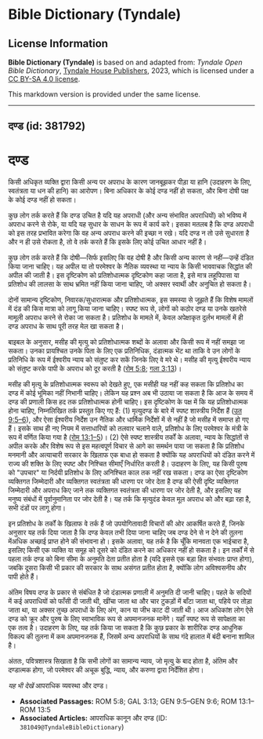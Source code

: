 # Bible Dictionary (Tyndale)

## License Information

**Bible Dictionary (Tyndale)** is based on and adapted from: _Tyndale Open Bible Dictionary_, [Tyndale House Publishers](https://tyndaleopenresources.com/), 2023, which is licensed under a [CC BY-SA 4.0 license](https://creativecommons.org/licenses/by-sa/4.0/legalcode.en).

This markdown version is provided under the same license.



--------------------------------

## दण्ड (id: 381792)

दण्ड
====

किसी अधिकृत व्यक्ति द्वारा किसी अन्य पर अपराध के कारण जानबूझकर पीड़ा या हानि (उदाहरण के लिए, स्वतंत्रता या धन की हानि) का आरोपण। बिना अधिकार के कोई दण्ड नहीं हो सकता, और बिना दोषी पक्ष के कोई दण्ड नहीं हो सकता। 

कुछ लोग तर्क करते हैं कि दण्ड उचित है यदि यह अपराधी (और अन्य संभावित अपराधियों) को भविष्य में अपराध करने से रोके, या यदि यह सुधार के साधन के रूप में कार्य करे। इसका मतलब है कि दण्ड अपराधी को इस तरह प्रभावित करेगा कि वह अन्य अपराध करने की इच्छा न रखे। यदि दण्ड न तो उसे सुधारता है और न ही उसे रोकता है, तो वे तर्क करते हैं कि इसके लिए कोई उचित आधार नहीं है।

कुछ लोग तर्क करते हैं कि दोषी—सिर्फ इसलिए कि वह दोषी है और किसी अन्य कारण से नहीं—उन्हें दंडित किया जाना चाहिए। यह अपील या तो परमेश्वर के नैतिक व्यवस्था या न्याय के किसी भाववाचक सिद्धांत की अपील की जाती है। इस दृष्टिकोण को प्रतिशोधात्मक दृष्टिकोण कहा जाता है, इसे मात्र लहूपिपासा या प्रतिशोध की लालसा के साथ भ्रमित नहीं किया जाना चाहिए, जो अक्सर स्वार्थी और अनुचित हो सकता है।

दोनों सामान्य दृष्टिकोण, निवारक/सुधारात्मक और प्रतिशोधात्मक, इस समस्या से जूझते हैं कि विशेष मामलों में दंड की किस मात्रा को लागू किया जाना चाहिए। स्पष्ट रूप से, लोगों को कठोर दण्ड या उनके खतरेसे मामूली अपराध करने से रोका जा सकता है। प्रतिशोध के मामले में, केवल अपेक्षाकृत दुर्लभ मामलों में ही दण्ड अपराध के साथ पूरी तरह मेल खा सकता है।

बाइबल के अनुसार, मसीह की मृत्यु को प्रतिशोधात्मक शब्दों के अलावा और किसी रूप में नहीं समझा जा सकता। उनका प्रायश्चित उनके पिता के लिए एक प्रतिनिधिक, दंडात्मक भेंट था ताकि वे उन लोगों के प्रतिनिधि के रूप में ईश्वरीय न्याय को संतुष्ट कर सकें जिनके लिए वे मरे थे। मसीह की मृत्यु ईश्वरीय न्याय को संतुष्ट करके पापी के अपराध को दूर करती है ([रोम 5:8](https://ref.ly/Rom5:8); [गला 3:13](https://ref.ly/Gal3:13))। 

मसीह की मृत्यु के प्रतिशोधात्मक स्वरूप को देखते हुए, एक मसीही यह नहीं कह सकता कि प्रतिशोध का दण्ड में कोई भूमिका नहीं निभानी चाहिए। लेकिन यह प्रश्न अब भी उठाया जा सकता है कि आज के समय में दण्ड की प्रणाली किस हद तक प्रतिशोधात्मक होनी चाहिए। इस दृष्टिकोण के पक्ष में कि यह प्रतिशोधात्मक होना चाहिए, निम्नलिखित तर्क प्रस्तुत किए गए हैं: (1\) मृत्युदण्ड के बारे में स्पष्ट शास्त्रीय निर्देश हैं ([उत 9:5–6](https://ref.ly/Gen9:5-Gen9:6)), और ऐसा ईश्वरीय निर्देश उन नैतिक और धार्मिक निर्देशों में से नहीं है जो मसीह में समाप्त हो गए हैं। इसके साथ ही नए नियम में सत्ताधारियों को तलवार चलाने वाले, प्रतिशोध के लिए परमेश्वर के मंत्री के रूप में वर्णित किया गया है ([रोम 13:1–5](https://ref.ly/Rom13:1-Rom13:5))। (2\) ऐसे स्पष्ट शास्त्रीय तर्कों के अलावा, न्याय के सिद्धांतों से अपील करके और विशेष रूप से इस महत्वपूर्ण विचार से आगे का समर्थन पाया जा सकता है कि प्रतिशोध मनमानी और अत्याचारी सरकार के खिलाफ एक बाधा हो सकता है क्योंकि यह अपराधियों को दंडित करने में राज्य की शक्ति के लिए स्पष्ट और निश्चित सीमाएँ निर्धारित करती है। उदाहरण के लिए, यह किसी पुरुष को "उपचार" या निर्दयी प्रतिशोध के लिए अनिश्चित काल तक नहीं रख सकता। दण्ड का ऐसा दृष्टिकोण व्यक्तिगत जिम्मेदारी और व्यक्तिगत स्वतंत्रता की धारणा पर जोर देता है दण्ड की ऐसी दृष्टि व्यक्तिगत जिम्मेदारी और अपराध किए जाने तक व्यक्तिगत स्वतंत्रता की धारणा पर जोर देती है, और इसलिए यह मनुष्य संबंधों में पूर्वानुमानिता पर जोर देती है। यह तर्क कि मृत्युदंड केवल मूल अपराध को और बढ़ा रहा है, सभी दंडों पर लागू होगा।

इन प्रतिशोध के तर्कों के खिलाफ वे तर्क हैं जो उपयोगितावादी विचारों की ओर आकर्षित करते हैं, जिनके अनुसार यह तर्क दिया जाता है कि दण्ड केवल तभी दिया जाना चाहिए जब दण्ड देने से न देने की तुलना मेंअधिक अच्छाई प्राप्त होने की संभावना हो। इसके अलावा, यह तर्क है कि चूँकि मानवता एक भाईचारा है, इसलिए किसी एक व्यक्ति या समूह को दूसरे को दंडित करने का अधिकार नहीं हो सकता है। इन तर्कों में से पहला तर्क दण्ड को बिना सीमा के अनुमति देता प्रतीत होता है (यदि इससे एक बड़ा हित संभवतः प्राप्त होगा), जबकि दूसरा किसी भी प्रकार की सरकार के साथ असंगत प्रतीत होता है, क्योंकि लोग अविश्वसनीय और पापी होते हैं।

अंतिम विषय दण्ड के प्रकार से संबंधित है जो दंडात्मक प्रणाली में अनुमति दी जानी चाहिए। पहले के सदियों में कई अपराधियों को फाँसी दी जाती थी, खींचा जाता था और चार टुकड़ों में बाँटा जाता था, पहिये पर तोड़ा जाता था, या अक्सर तुच्छ अपराधों के लिए अंग, कान या जीभ काट दी जाती थी। आज अधिकांश लोग ऐसे दण्ड को क्रूर और पुरुष के लिए स्वाभाविक रूप से अपमानजनक मानेंगे। यहाँ स्पष्ट रूप से सापेक्षता का एक तत्व है। उदाहरण के लिए, यह तर्क किया जा सकता है कि कुछ प्रकार के शारीरिक दण्ड आधुनिक विकल्प की तुलना में कम अपमानजनक हैं, जिसमें अन्य अपराधियों के साथ गंदे हालात में बंदी बनाना शामिल है।

अंततः, पवित्रशास्त्र सिखाता है कि सभी लोगों का सामान्य न्याय, जो मृत्यु के बाद होता है, अंतिम और दण्डात्मक होगा, जो परमेश्वर की अचूक बुद्धि, न्याय, और करुणा द्वारा निर्देशित होगा।

*यह भी देखें* आपराधिक व्यवस्था और दण्ड।

* **Associated Passages:** ROM 5:8; GAL 3:13; GEN 9:5–GEN 9:6; ROM 13:1–ROM 13:5
* **Associated Articles:** आपराधिक कानून और दण्ड (ID: `381049@TyndaleBibleDictionary`)


